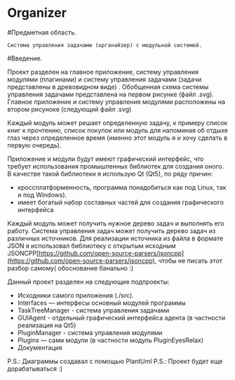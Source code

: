 # Organizer
#Предметная область.

	Система управления задачами (органайзер) с модульной системой.

#Введение.

Проект разделен на главное приложение, систему  управления модулями (плагинами) и систему управления задачами (задачи представлены в древовидном виде) . Обобщенная схема системы управления задачами представлена на первом рисунке (файл .svg). 
Главное приложение и систему  управления модулями расположены на втором рисуноке (следующий файл .svg) 

Каждый модуль может решает определенную задачу, к примеру список книг к прочтению, список покупок или модуль для напоминая об отдыхе глаз через определенное время (именно этот модуль я и хочу сделать в первую очередь).

Приложение и модули будут имеют графический интерфейс, что требует использования промышленных библиотек для создания оного. В качестве такой библиотеки я использую Qt (Qt5), по ряду причин:

* кроссплатформенность, программа понадобиться как под Linux, так и под Windows). 
* имеет богатый набор составных частей для создания графического интерфейса

Каждый модуль может получить нужное дерево задач и выполнять его работу. Система управления задач может получить дерево задач из различных источников. Для реализации источника из файла в формате JSON я использовал библиотеку с открытым исходным JSONCPP[https://github.com/open-source-parsers/jsoncpp](https://github.com/open-source-parsers/jsoncpp), чтобы не писать этот разбор самому( обоснование банально :)

Данный проект разделен на следующие подпроекты:
* Исходники самого приложения (./src).
* Interfaces — интерфесы основный модулей программы
* TaskTreeManager -  система управления задачами
* GUIAgent -  отдельный графический интерфейса адента (в частности реализация на Qt5)
* PluginManager -  система управления модулями
* Plugins — сами модули (в частности модуль PluginEyesRelax)
* Документация 


P.S.: Диаграммы создавал с помощью PlantUml
P.S.: Проект будет еще дорабатываться :)
